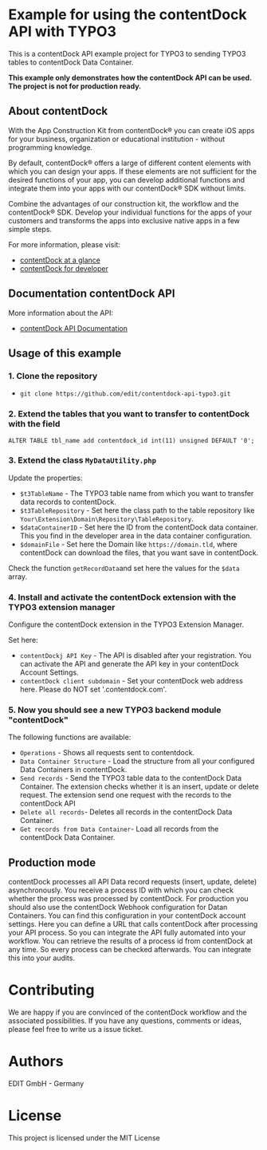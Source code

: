 #  Example for using the contentDock API with TYPO3

This is a contentDock API example project for TYPO3 to sending TYPO3 tables to contentDock Data Container.

**This example only demonstrates how the contentDock API can be used. The project is not for production ready.**


## About contentDock
With the App Construction Kit from contentDock® you can create iOS apps for your business, organization or educational institution - without programming knowledge. 

By default, contentDock® offers a large of different content elements with which you can design your apps.
If these elements are not sufficient for the desired functions of your app, you can develop additional functions and integrate them into your apps with our contentDock® SDK without limits.

Combine the advantages of our construction kit, the workflow and the contentDock® SDK.
Develop your individual functions for the apps of your customers and transforms the apps into exclusive native apps in a few simple steps. 

For more information, please visit:
* [contentDock at a glance](https://www.contentdock.com/en)
* [contentDock for developer](https://www.contentdock.com/en/for-developer)

## Documentation contentDock API
More information about the API:

* [contentDock API Documentation](https://www.contentdock.com/en/documentation/api)


## Usage of this example

### 1. Clone the repository

* `git clone https://github.com/edit/contentdock-api-typo3.git`


###  2. Extend the tables that you want to transfer to contentDock with the field

`ALTER TABLE tbl_name
	add contentdock_id int(11) unsigned DEFAULT '0';`


### 3. Extend the class `MyDataUtility.php`

Update the properties:

* `$t3TableName` - The TYPO3 table name from which you want to transfer data records to contentDock.
* `$t3TableRepository` - Set here the class path to the table repository like `Your\Extension\Domain\Repository\TableRepository`.
* `$dataContainerID` - Set here the ID from the contentDock data container. This you find in the developer area in the data container configuration.
* `$domainFile` - Set here the Domain like `https://domain.tld`, where contentDock can download the files, that you want save in contentDock.


Check the function `getRecordData`and set here the values for the `$data` array.


### 4. Install and activate the contentDock extension with the TYPO3 extension manager

Configure the contentDock extension in the TYPO3 Extension Manager.

Set here:

* `contentDockj API Key` - The API is disabled after your registration. You can activate the API and generate the API key in your contentDock Account Settings.
* `contentDock client subdomain` - Set your contentDock web address here. Please do NOT set '.contentdock.com'.


### 5. Now you should see a new TYPO3 backend module "contentDock"

The following functions are available:

* `Operations` - Shows all requests sent to contentdock.
* `Data Container Structure` - Load the structure from all your configured Data Containers in contentDock.
* `Send records` - Send the TYPO3 table data to the contentDock Data Container. The extension checks whether it is an insert, update or delete request. The extension send one request with the records to the contentDock API
* `Delete all records`- Deletes all records in the contentDock Data Container.
* `Get records from Data Container`- Load all records from the contentDock Data Container.


## Production mode
contentDock processes all API Data record requests (insert, update, delete) asynchronously. You receive a process ID with which you can check whether the process was processed by contentDock. For production you should also use the contentDock Webhook configuration for Datan Containers. You can find this configuration in your contentDock account settings. Here you can define a URL that calls contentDock after processing your API process. So you can integrate the API fully automated into your workflow. You can retrieve the results of a process id from contentDock at any time. So every process can be checked afterwards. You can integrate this into your audits.


# Contributing
We are happy if you are convinced of the contentDock workflow and the associated possibilities. If you have any questions, comments or ideas, please feel free to write us a issue ticket.


# Authors
EDIT GmbH - Germany 


# License
This project is licensed under the MIT License
